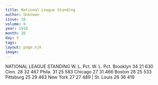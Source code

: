 ```yaml
---
title: National League Standing
author: Unknown
issue: 28
volume: 6
year: 1916
month: 26
day: V
tags:
layout: page.njk
image:
---
```

NATIONAL LEAGUE STANDING       W. L. Pct. W. L. Pct. Brooklyn 34 21 630 Cinn. 28 32 467 Phila. 31 25 583 Chicago 27 31 466 Boston 28 25 533 Pittsburg 25 29 463 New York 27 27 489 | St. Louis 26 36 419             
